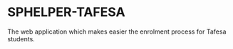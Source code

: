 # SPHELPER-TAFESA
The web application which makes easier the enrolment process for Tafesa students.
